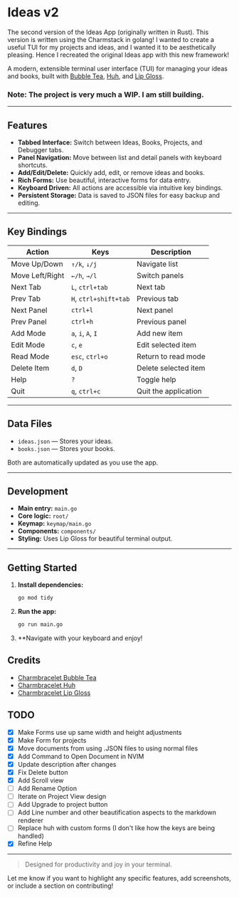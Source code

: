 # Ideas v2
The second version of the Ideas App (originally written in Rust).
This version is written using the Charmstack in golang! I wanted to create a useful TUI for my projects and ideas, and I wanted it to be aesthetically pleasing. Hence I recreated the original Ideas app with this new framework!

A modern, extensible terminal user interface (TUI) for managing your ideas and books, built with [Bubble Tea](https://github.com/charmbracelet/bubbletea), [Huh](https://github.com/charmbracelet/huh), and [Lip Gloss](https://github.com/charmbracelet/lipgloss).

### Note: The project is very much a WIP. I am still building.

---

## Features

- **Tabbed Interface:** Switch between Ideas, Books, Projects, and Debugger tabs.
- **Panel Navigation:** Move between list and detail panels with keyboard shortcuts.
- **Add/Edit/Delete:** Quickly add, edit, or remove ideas and books.
- **Rich Forms:** Use beautiful, interactive forms for data entry.
- **Keyboard Driven:** All actions are accessible via intuitive key bindings.
- **Persistent Storage:** Data is saved to JSON files for easy backup and editing.

---

## Key Bindings

| Action         | Keys                        | Description                |
| -------------- | -------------------------- | -------------------------- |
| Move Up/Down   | `↑/k`, `↓/j`               | Navigate list              |
| Move Left/Right| `←/h`, `→/l`               | Switch panels              |
| Next Tab       | `L`, `ctrl+tab`            | Next tab                   |
| Prev Tab       | `H`, `ctrl+shift+tab`      | Previous tab               |
| Next Panel     | `ctrl+l`                   | Next panel                 |
| Prev Panel     | `ctrl+h`                   | Previous panel             |
| Add Mode       | `a`, `i`, `A`, `I`         | Add new item               |
| Edit Mode      | `c`, `e`                   | Edit selected item         |
| Read Mode      | `esc`, `ctrl+o`            | Return to read mode        |
| Delete Item    | `d`, `D`                   | Delete selected item       |
| Help           | `?`                        | Toggle help                |
| Quit           | `q`, `ctrl+c`              | Quit the application       |

---

## Data Files

- `ideas.json` — Stores your ideas.
- `books.json` — Stores your books.

Both are automatically updated as you use the app.

---

## Development

- **Main entry:** `main.go`
- **Core logic:** `root/`
- **Keymap:** `keymap/main.go`
- **Components:** `components/`
- **Styling:** Uses Lip Gloss for beautiful terminal output.

---

## Getting Started

1. **Install dependencies:**
   ```sh
   go mod tidy

2. **Run the app:**
   ```sh
   go run main.go
   ```
3. **Navigate with your keyboard and enjoy!

## Credits

- [Charmbracelet Bubble Tea](https://github.com/charmbracelet/bubbletea)
- [Charmbracelet Huh](https://github.com/charmbracelet/huh)
- [Charmbracelet Lip Gloss](https://github.com/charmbracelet/lipgloss)

## TODO
- [x] Make Forms use up same width and height adjustments
- [x] Make Form for projects
- [x] Move documents from using .JSON files to using normal files
- [x] Add Command to Open Document in NVIM
- [x] Update description after changes
- [x] Fix Delete button
- [x] Add Scroll view
- [ ] Add Rename Option
- [ ] Iterate on Project View design
- [ ] Add Upgrade to project button
- [ ] Add Line number and other beautification aspects to the markdown renderer
- [ ] Replace huh with custom forms (I don't like how the keys are being handled)
- [x] Refine Help

---

> Designed for productivity and joy in your terminal.

Let me know if you want to highlight any specific features, add screenshots, or include a section on contributing!
